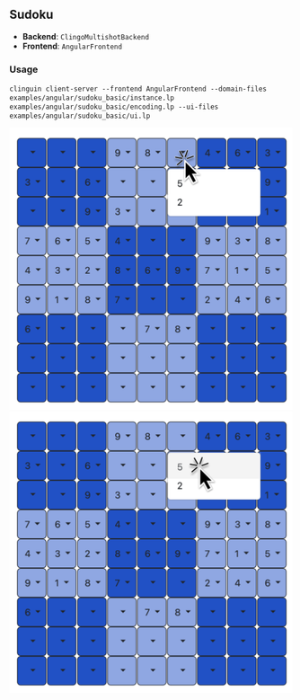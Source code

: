 ## Sudoku

- **Backend**:   `ClingoMultishotBackend`
- **Frontend**:   `AngularFrontend`

### Usage

```
clinguin client-server --frontend AngularFrontend --domain-files examples/angular/sudoku_basic/instance.lp examples/angular/sudoku_basic/encoding.lp --ui-files examples/angular/sudoku_basic/ui.lp
```

![](out1.png)
![](out2.png)
